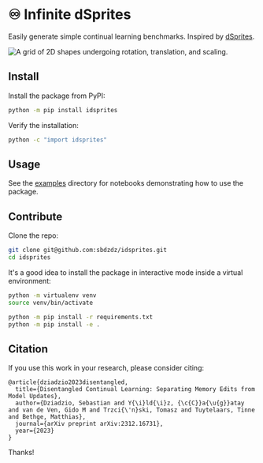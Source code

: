 # ♾ Infinite dSprites

Easily generate simple continual learning benchmarks. Inspired by [dSprites](https://github.com/google-deepmind/dsprites-dataset).

![A grid of 2D shapes undergoing rotation, translation, and scaling.](img/shapes.gif)

## Install

Install the package from PyPI:

```bash
python -m pip install idsprites
```

Verify the installation:

```bash
python -c "import idsprites"
```

## Usage

See the [examples](examples) directory for notebooks demonstrating how to use the package.

## Contribute

Clone the repo:

```bash
git clone git@github.com:sbdzdz/idsprites.git
cd idsprites
```

It's a good idea to install the package in interactive mode inside a virtual environment:

```bash
python -m virtualenv venv
source venv/bin/activate

python -m pip install -r requirements.txt
python -m pip install -e .
```

## Citation

If you use this work in your research, please consider citing:

```
@article{dziadzio2023disentangled,
  title={Disentangled Continual Learning: Separating Memory Edits from Model Updates},
  author={Dziadzio, Sebastian and Y{\i}ld{\i}z, {\c{C}}a{\u{g}}atay and van de Ven, Gido M and Trzci{\'n}ski, Tomasz and Tuytelaars, Tinne and Bethge, Matthias},
  journal={arXiv preprint arXiv:2312.16731},
  year={2023}
}
```

Thanks!
